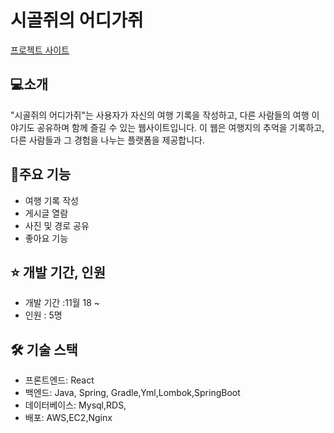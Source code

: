 
# 시골쥐의 어디가쥐 

[프로젝트 사이트](https://www.countryrat.site)

## :computer:소개

 "시골쥐의 어디가쥐"는 사용자가 자신의 여행 기록을 작성하고, 다른 사람들의 여행 이야기도 공유하며 함께 즐길 수 있는 웹사이트입니다. 이 웹은 여행지의 추억을 기록하고, 다른 사람들과 그 경험을 나누는 플랫폼을 제공합니다.
## :rocket:주요 기능

* 여행 기록 작성
* 게시글 열람
* 사진 및 경로 공유
* 좋아요 기능

## :star: 개발 기간, 인원 
* 개발 기간 :11월 18 ~
* 인원 : 5명

## 🛠️ 기술 스택 
* 프론트엔드: React
* 백엔드: Java, Spring, Gradle,Yml,Lombok,SpringBoot
* 데이터베이스: Mysql,RDS,
* 배포: AWS,EC2,Nginx



